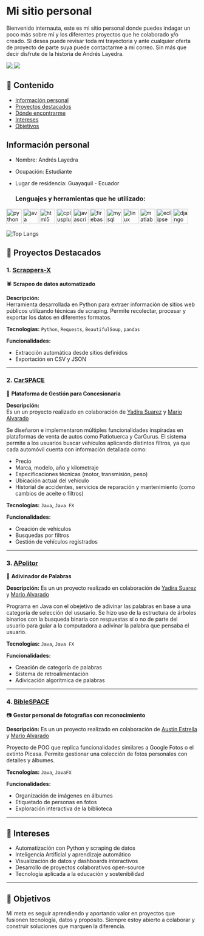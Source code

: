 # Mi sitio personal
Bienvenido internauta, este es mi sitio personal donde puedes indagar un poco más sobre mí y los diferentes proyectos que he colaborado y/o creado. Si desea puede revisar toda mi trayectoria y ante cualquier oferta de proyecto de parte suya puede contactarme a mi correo. Sin más que decir disfrute de la historia de Andrés Layedra.

<p align="left">
  <a href="https://www.linkedin.com/in/andres-layedra-070425348/" target="_blank">
    <img src="https://img.shields.io/badge/Conecta en LinkedIn-0A66C2?style=flat-square&logo=linkedin&logoColor=white"/>
  </a>
    <a href="mailto:andreslayedra8d@gmail.com" target="_blank">
    <img src="https://img.shields.io/badge/Escríbeme-Gmail-EA4335?style=flat-square&logo=gmail&logoColor=white"/>
  </a>
</p>




## 📑 Contenido

* [Información personal](#informacion-personal)
* [Proyectos destacados](#proyectos-destacados)
* [Dónde encontrarme](#donde-encontrarme)
* [Intereses](#intereses)
* [Objetivos](#objetivos)

  
## Información personal
* Nombre: Andrés Layedra
* Ocupación: Estudiante
* Lugar de residencia: Guayaquil - Ecuador

  ### Lenguajes y herramientas que he utilizado:

<p align="left">
  <img src="https://cdn.jsdelivr.net/gh/devicons/devicon/icons/python/python-original.svg" alt="python" width="40" height="40"/>
  <img src="https://cdn.jsdelivr.net/gh/devicons/devicon/icons/java/java-original.svg" alt="java" width="40" height="40"/>
  <img src="https://cdn.jsdelivr.net/gh/devicons/devicon/icons/html5/html5-original.svg" alt="html5" width="40" height="40"/>
  <img src="https://cdn.jsdelivr.net/gh/devicons/devicon/icons/cplusplus/cplusplus-original.svg" alt="cplusplus" width="40" height="40"/>
  <img src="https://cdn.jsdelivr.net/gh/devicons/devicon/icons/javascript/javascript-original.svg" alt="javascript" width="40" height="40"/>
  <img src="https://cdn.jsdelivr.net/gh/devicons/devicon/icons/firebase/firebase-plain.svg" alt="firebase" width="40" height="40"/>
  <img src="https://cdn.jsdelivr.net/gh/devicons/devicon/icons/mysql/mysql-original.svg" alt="mysql" width="40" height="40"/>  
  <img src="https://cdn.jsdelivr.net/gh/devicons/devicon/icons/linux/linux-original.svg" alt="linux" width="40" height="40"/>
  <img src="https://cdn.jsdelivr.net/gh/devicons/devicon/icons/matlab/matlab-original.svg" alt="matlab" width="40" height="40"/>
  <img src="https://cdn.jsdelivr.net/gh/devicons/devicon/icons/eclipse/eclipse-original.svg" alt="eclipse" width="40" height="40"/>
  <img src="https://cdn.jsdelivr.net/gh/devicons/devicon/icons/django/django-original.svg" alt="django" width="40" height="40"/>

</p>

![Top Langs](https://github-readme-stats.vercel.app/api/top-langs/?username=Anlaye22&layout=compact&theme=tokyonight)

## 📂 Proyectos Destacados

### 1. [Scrappers-X](https://github.com/Anlaye22/Scrappers-X)
🕷️ **Scrapeo de datos automatizado**

**Descripción:**  
Herramienta desarrollada en Python para extraer información de sitios web públicos utilizando técnicas de scraping. Permite recolectar, procesar y exportar los datos en diferentes formatos.

**Tecnologías:** `Python`, `Requests`, `BeautifulSoup`, `pandas`

**Funcionalidades:**
- Extracción automática desde sitios definidos
- Exportación en CSV y JSON

---


### 2. [CarSPACE](https://github.com/m-alvaradox/CarSPACE)
🚗 **Plataforma de Gestión para Concesionaria**

**Descripción:**  
Es un un proyecto realizado en colaboración de [Yadira Suarez](https://github.com/YadiSuarez) y [Mario Alvarado](https://github.com/m-alvaradox) 

Se diseñaron e implementaron múltiples funcionalidades inspiradas en plataformas de venta de autos como Patiotuerca y CarGurus. El sistema permite a los usuarios buscar vehículos aplicando distintos filtros, ya que cada automóvil cuenta con información detallada como:

+ Precio
+ Marca, modelo, año y kilometraje
+ Especificaciones técnicas (motor, transmisión, peso)
+ Ubicación actual del vehículo
+ Historial de accidentes, servicios de reparación y mantenimiento (como cambios de aceite o filtros)


**Tecnologías:** `Java`, `Java FX`

**Funcionalidades:**
- Creación de vehículos
- Busquedas por filtros
- Gestión de vehículos registrados

---

### 3. [APolitor](https://github.com/m-alvaradox/APolitor)


🔮 **Adivinador de Palabras**

**Descripción:**
Es un un proyecto realizado en colaboración de [Yadira Suarez](https://github.com/YadiSuarez) y [Mario Alvarado](https://github.com/m-alvaradox)

Programa en Java con el obejetivo de adivinar las palabras en base a una categoría de selección del ususario. Se hizo uso de la estructura de árboles binarios con la busqueda binaria con respuestas sí o no de parte del usuario para guiar a la computadora a adivinar la palabra que pensaba el usuario.


**Tecnologías:** `Java`, `Java FX`

**Funcionalidades:**
- Creación de categoría de palabras
- Sistema de retroalimentación
- Adivicación algorítmica de palabras

---

### 4. [BibleSPACE](https://github.com/m-alvaradox/BibleSPACE)
📷 **Gestor personal de fotografías con reconocimiento**

**Descripción:**
Es un un proyecto realizado en colaboración de [Austin Estrella](https://github.com/starAus20) y [Mario Alvarado](https://github.com/m-alvaradox)

Proyecto de POO que replica funcionalidades similares a Google Fotos o el extinto Picasa. Permite gestionar una colección de fotos personales con detalles y álbumes.

**Tecnologías:** `Java`, `JavaFX`

**Funcionalidades:**
- Organización de imágenes en álbumes
- Etiquetado de personas en fotos
- Exploración interactiva de la biblioteca

---

## 🎯 Intereses

- Automatización con Python y scraping de datos
- Inteligencia Artificial y aprendizaje automático
- Visualización de datos y dashboards interactivos
- Desarrollo de proyectos colaborativos open-source
- Tecnología aplicada a la educación y sostenibilidad

---

## 🌱 Objetivos

Mi meta es seguir aprendiendo y aportando valor en proyectos que fusionen tecnología, datos y propósito. Siempre estoy abierto a colaborar y construir soluciones que marquen la diferencia.


